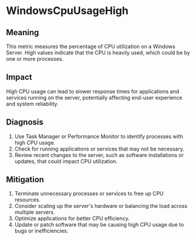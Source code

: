 # WindowsCpuUsageHigh

## Meaning

This metric measures the percentage of CPU utilization on a Windows Server. High values indicate that the CPU is heavily used, which could be by one or more processes.

## Impact

High CPU usage can lead to slower response times for applications and services running on the server, potentially affecting end-user experience and system reliability.

## Diagnosis

1. Use Task Manager or Performance Monitor to identify processes with high CPU usage.
2. Check for running applications or services that may not be necessary.
3. Review recent changes to the server, such as software installations or updates, that could impact CPU utilization.

## Mitigation

1. Terminate unnecessary processes or services to free up CPU resources.
2. Consider scaling up the server's hardware or balancing the load across multiple servers.
3. Optimize applications for better CPU efficiency.
4. Update or patch software that may be causing high CPU usage due to bugs or inefficiencies.